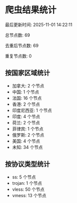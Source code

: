 # 爬虫结果统计

最后更新时间: 2025-11-01 14:22:11

总节点数: 69

去重后节点数: 69

重复节点数: 0

## 按国家区域统计

- 加拿大: 2 个节点
- 中国: 1 个节点
- 法国: 16 个节点
- 香港: 2 个节点
- 印度尼西亚: 1 个节点
- 印度: 4 个节点
- 荷兰: 2 个节点
- 菲律宾: 1 个节点
- 俄罗斯: 2 个节点
- 美国: 4 个节点
- 未知: 34 个节点

## 按协议类型统计

- ss: 5 个节点
- trojan: 1 个节点
- vless: 50 个节点
- vmess: 13 个节点

